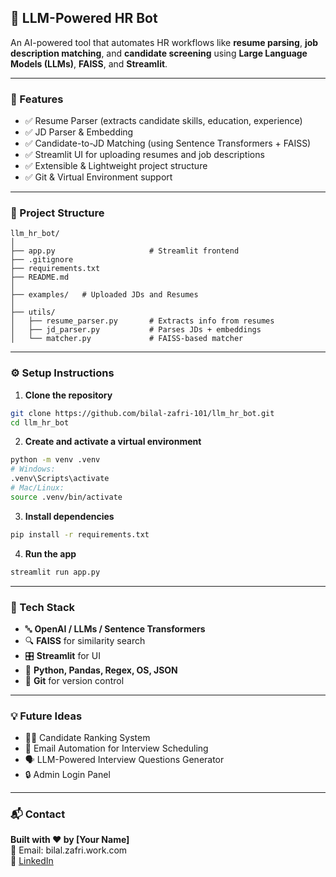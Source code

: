 ## 🧠 LLM-Powered HR Bot

An AI-powered tool that automates HR workflows like **resume parsing**, **job description matching**, and **candidate screening** using **Large Language Models (LLMs)**, **FAISS**, and **Streamlit**.

---

### 🚀 Features

- ✅ Resume Parser (extracts candidate skills, education, experience)
- ✅ JD Parser & Embedding
- ✅ Candidate-to-JD Matching (using Sentence Transformers + FAISS)
- ✅ Streamlit UI for uploading resumes and job descriptions
- ✅ Extensible & Lightweight project structure
- ✅ Git & Virtual Environment support

---

### 📁 Project Structure
```
llm_hr_bot/
│
├── app.py                     # Streamlit frontend
├── .gitignore
├── requirements.txt
├── README.md
│
├── examples/   # Uploaded JDs and Resumes
│
├── utils/
│   ├── resume_parser.py       # Extracts info from resumes
│   ├── jd_parser.py           # Parses JDs + embeddings
│   └── matcher.py             # FAISS-based matcher
```

---

### ⚙️ Setup Instructions

1. **Clone the repository**
```bash
git clone https://github.com/bilal-zafri-101/llm_hr_bot.git
cd llm_hr_bot
```

2. **Create and activate a virtual environment**
```bash
python -m venv .venv
# Windows:
.venv\Scripts\activate
# Mac/Linux:
source .venv/bin/activate
```

3. **Install dependencies**
```bash
pip install -r requirements.txt
```

4. **Run the app**
```bash
streamlit run app.py
```

---

### 🧩 Tech Stack

- 🔤 **OpenAI / LLMs / Sentence Transformers**
- 🔍 **FAISS** for similarity search
- 🎛️ **Streamlit** for UI
- 🧰 **Python, Pandas, Regex, OS, JSON**
- 🔗 **Git** for version control

---

### 💡 Future Ideas

- 🧑‍💼 Candidate Ranking System  
- 📩 Email Automation for Interview Scheduling  
- 🗣️ LLM-Powered Interview Questions Generator  
- 🔒 Admin Login Panel

---

### 📬 Contact

**Built with ❤️ by [Your Name]**  
📧 Email: bilal.zafri.work.com  
🔗 [LinkedIn](https://www.linkedin.com/in/bilalzafri/)
